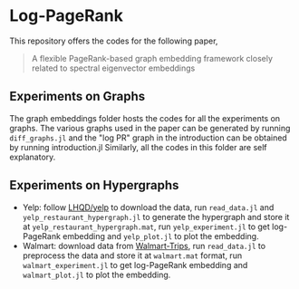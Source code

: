 # Log-PageRank
This repository offers the codes for the following paper, 

>A flexible PageRank-based graph embedding framework closely related to spectral eigenvector embeddings

## Experiments on Graphs
The graph embeddings folder hosts the codes for all the experiments on graphs. The various graphs used in the paper can be generated by running 
`diff_graphs.jl` and the "log PR" graph in the introduction can be obtained by running introduction.jl
Similarly, all the codes in this folder are self explanatory.

## Experiments on Hypergraphs
<!--- For the hypergraph emebddings, we offer the codes for contact-primary-school dataset and the yelp dataset. The necessary data is hosted at the
references mentioned in the paper. After obtaining the data, the file read_data.jl should be run first which will produce the .mat file. This file 
is used by smalltest.jl to produce the pictures in the paper. --->

- Yelp: follow [LHQD/yelp](https://github.com/MengLiuPurdue/LHQD/tree/main/yelp_local_algorithms) to download the data, run `read_data.jl` and `yelp_restaurant_hypergraph.jl` to generate the hypergraph and store it at `yelp_restaurant_hypergraph.mat`, run `yelp_experiment.jl` to get log-PageRank embedding and `yelp_plot.jl` to plot the embedding.
- Walmart: download data from [Walmart-Trips](https://www.cs.cornell.edu/~arb/data/walmart-trips/), run `read_data.jl` to preprocess the data and store it at `walmart.mat` format, run `walmart_experiment.jl` to get log-PageRank embedding and `walmart_plot.jl` to plot the embedding.



